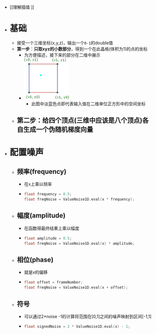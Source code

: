 - [[理解插值 ]]
- # 基础
	- 接受一个三维坐标(x,y,z)，输出一个``0-1``的double值
	- **第一步**：**只取xyz的小数部分**，得到一个在此晶格(体积为1)的点的坐标
		- 为方便描述，接下来的部分在二维中展示
		- ![image.png](../assets/image_1687511932288_0.png)
			- 此图中淡蓝色点即代表输入值在二维单位正方形中的空间坐标
	- **第二步**：给四个顶点(三维中应该是八个顶点)各自生成一个**伪随机梯度向量**
		-
- # 配置噪声
	- ## 频率(frequency)
		- 在x上乘以频率
		- ```c++
		  float frequency = 0.5;
		  float freqNoise = ValueNoise1D.eval(x * frequency);
		  ```
	- ## 幅度(amplitude)
		- 在函数得最终结果上乘以幅度
		- ```c++
		  float amplitude = 0.5;
		  float freqNoise = ValueNoise1D.eval(x) * amplitude;
		  ```
	- ## 相位(phase)
		- 就是x的偏移
		- ```c++
		  float offset = frameNumber;
		  float freqNoise = ValueNoise1D.eval(x + offset);
		  ```
	- ## 符号
		- 可以通过2*noise -1的计算将范围在[0,1]之间的噪声映射到区间[-1,1]
		- ```c++
		  float signedNoise = 2 * ValueNoise1D.eval(x) - 1;
		  ```